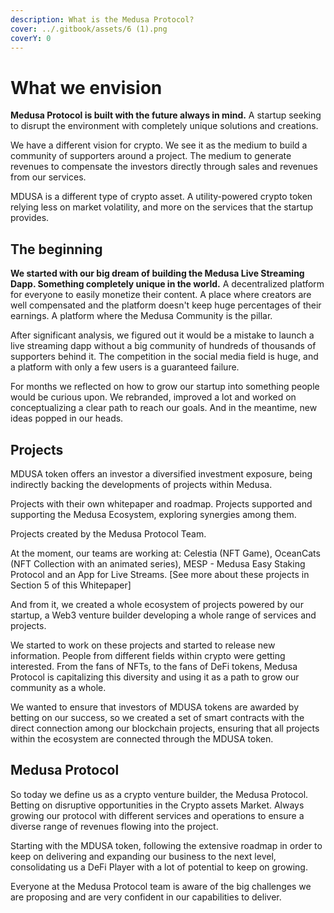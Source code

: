 ```yaml
---
description: What is the Medusa Protocol?
cover: ../.gitbook/assets/6 (1).png
coverY: 0
---
```


# What we envision

**Medusa Protocol is built with the future always in mind.** A startup seeking to disrupt the environment with completely unique solutions and creations.&#x20;

We have a different vision for crypto. We see it as the medium to build a community of supporters around a project. The medium to generate revenues to compensate the investors directly through sales and revenues from our services.&#x20;

MDUSA is a different type of crypto asset. A utility-powered crypto token relying less on market volatility, and more on the services that the startup provides.&#x20;

## The beginning

**We started with our big dream of building the Medusa Live Streaming Dapp. Something completely unique in the world.** A decentralized platform for everyone to easily monetize their content. A place where creators are well compensated and the platform doesn't keep huge percentages of their earnings. A platform where the Medusa Community is the pillar.

After significant analysis, we figured out it would be a mistake to launch a live streaming dapp without a big community of hundreds of thousands of supporters behind it. The competition in the social media field is huge, and a platform with only a few users is a guaranteed failure.&#x20;

For months we reflected on how to grow our startup into something people would be curious upon. We rebranded, improved a lot and worked on conceptualizing a clear path to reach our goals. And in the meantime, new ideas popped in our heads.&#x20;

## Projects

MDUSA token offers an investor a diversified investment exposure, being indirectly backing the developments of projects within Medusa.

Projects with their own whitepaper and roadmap. Projects supported and supporting the Medusa Ecosystem, exploring synergies among them.

Projects created by the Medusa Protocol Team.&#x20;

At the moment, our teams are working at: Celestia (NFT Game), OceanCats (NFT Collection with an animated series), MESP - Medusa Easy Staking Protocol and an App for Live Streams. \[See more about these projects in Section 5 of this Whitepaper]

And from it, we created a whole ecosystem of projects powered by our startup, a Web3 venture builder developing a whole range of services and projects.

We started to work on these projects and started to release new information. People from different fields within crypto were getting interested. From the fans of NFTs, to the fans of DeFi tokens, Medusa Protocol is capitalizing this diversity and using it as a path to grow our community as a whole.

We wanted to ensure that investors of MDUSA tokens are awarded by betting on our success, so we created a set of smart contracts with the direct connection among our blockchain projects, ensuring that all projects within the ecosystem are connected through the MDUSA token.

## Medusa Protocol

So today we define us as a crypto venture builder, the Medusa Protocol. Betting on disruptive opportunities in the Crypto assets Market. Always growing our protocol with different services and operations to ensure a diverse range of revenues flowing into the project.

Starting with the MDUSA token, following the extensive roadmap in order to keep on delivering and expanding our business to the next level, consolidating us a DeFi Player with a lot of potential to keep on growing.

Everyone at the Medusa Protocol team is aware of the big challenges we are proposing and are very confident in our capabilities to deliver.
